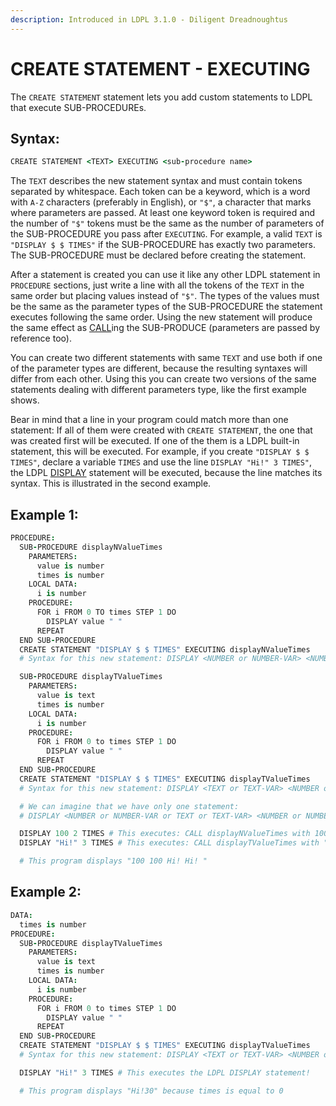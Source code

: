 ```yaml
---
description: Introduced in LDPL 3.1.0 - Diligent Dreadnoughtus
---
```


# CREATE STATEMENT - EXECUTING

The `CREATE STATEMENT` statement lets you add custom statements to LDPL that execute SUB-PROCEDUREs.

## Syntax:

```coffeescript
CREATE STATEMENT <TEXT> EXECUTING <sub-procedure name>
```

The `TEXT` describes the new statement syntax and must contain tokens separated by whitespace. Each token can be a keyword, which is a word with `A-Z` characters (preferably in English), or `"$"`, a character that marks where parameters are passed. At least one keyword token is required and the number of `"$"` tokens must be the same as the number of parameters of the SUB-PROCEDURE you pass after `EXECUTING`. For example, a valid `TEXT` is `"DISPLAY $ $ TIMES"` if the SUB-PROCEDURE has exactly two parameters. The SUB-PROCEDURE must be declared before creating the statement.

After a statement is created you can use it like any other LDPL statement in `PROCEDURE` sections, just write a line with all the tokens of the `TEXT` in the same order but placing values instead of `"$"`. The types of the values must be the same as the parameter types of the SUB-PROCEDURE the statement executes following the same order. Using the new statement will produce the same effect as [CALL](call-sub-procedure.md)ing the SUB-PRODUCE (parameters are passed by reference too).

You can create two different statements with same `TEXT` and use both if one of the parameter types are different, because the resulting syntaxes will differ from each other. Using this you can create two versions of the same statements dealing with different parameters type, like the first example shows.

Bear in mind that a line in your program could match more than one statement: If all of them were created with `CREATE STATEMENT`, the one that was created first will be executed. If one of the them is a LDPL built-in statement, this will be executed. For example, if you create `"DISPLAY $ $ TIMES"`, declare a variable `TIMES` and use the line `DISPLAY "Hi!" 3 TIMES"`, the LDPL [DISPLAY](../i-o-statements/display.mpd) statement will be executed, because the line matches its syntax. This is illustrated in the second example.

## Example 1:

```coffeescript
PROCEDURE:
  SUB-PROCEDURE displayNValueTimes
    PARAMETERS:
      value is number
      times is number
    LOCAL DATA:
      i is number
    PROCEDURE:
      FOR i FROM 0 TO times STEP 1 DO
        DISPLAY value " "
      REPEAT
  END SUB-PROCEDURE
  CREATE STATEMENT "DISPLAY $ $ TIMES" EXECUTING displayNValueTimes
  # Syntax for this new statement: DISPLAY <NUMBER or NUMBER-VAR> <NUMBER or NUMBER-VAR> TIMES

  SUB-PROCEDURE displayTValueTimes
    PARAMETERS:
      value is text
      times is number
    LOCAL DATA:
      i is number
    PROCEDURE:
      FOR i FROM 0 to times STEP 1 DO
        DISPLAY value " "
      REPEAT
  END SUB-PROCEDURE
  CREATE STATEMENT "DISPLAY $ $ TIMES" EXECUTING displayTValueTimes
  # Syntax for this new statement: DISPLAY <TEXT or TEXT-VAR> <NUMBER or NUMBER-VAR> TIMES

  # We can imagine that we have only one statement:
  # DISPLAY <NUMBER or NUMBER-VAR or TEXT or TEXT-VAR> <NUMBER or NUMBER-VAR> TIMES

  DISPLAY 100 2 TIMES # This executes: CALL displayNValueTimes with 100 2
  DISPLAY "Hi!" 3 TIMES # This executes: CALL displayTValueTimes with "Hi!" 3

  # This program displays "100 100 Hi! Hi! "
```

## Example 2:

```coffeescript
DATA:
  times is number
PROCEDURE:
  SUB-PROCEDURE displayTValueTimes
    PARAMETERS:
      value is text
      times is number
    LOCAL DATA:
      i is number
    PROCEDURE:
      FOR i FROM 0 to times STEP 1 DO
        DISPLAY value " "
      REPEAT
  END SUB-PROCEDURE
  CREATE STATEMENT "DISPLAY $ $ TIMES" EXECUTING displayTValueTimes
  # Syntax for this new statement: DISPLAY <TEXT or TEXT-VAR> <NUMBER or NUMBER-VAR> TIMES

  DISPLAY "Hi!" 3 TIMES # This executes the LDPL DISPLAY statement!

  # This program displays "Hi!30" because times is equal to 0
  ```
